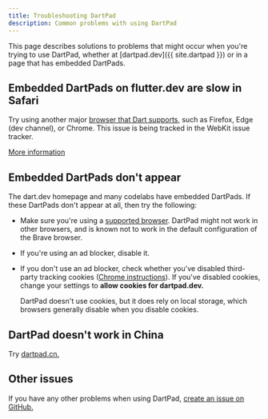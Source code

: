 ```yaml
---
title: Troubleshooting DartPad
description: Common problems with using DartPad
---
```


This page describes solutions to problems that might occur when
you're trying to use DartPad, whether at [dartpad.dev]({{ site.dartpad }})
or in a page that has embedded DartPads.

## Embedded DartPads on flutter.dev are slow in Safari

Try using another major [browser that Dart supports][browser], such as Firefox,
Edge (dev channel), or Chrome. 
This issue is being tracked in the WebKit issue tracker.

[More information](https://github.com/dart-lang/dart-pad/issues/1108)

[browser]: /faq#q-what-browsers-do-you-support-as-javascript-compilation-targets


## Embedded DartPads don't appear

The dart.dev homepage and many codelabs have embedded DartPads.
If these DartPads don't appear at all,
then try the following:

* Make sure you're using a [supported browser][browser].
  DartPad might not work in other browsers, and is known not to work in
  the default configuration of the Brave browser.

* If you're using an ad blocker, disable it.

* If you don't use an ad blocker, check whether you've disabled third-party
  tracking cookies ([Chrome instructions][chrome-cookies]).
  If you've disabled cookies, change your settings to
  **allow cookies for dartpad.dev.**

  DartPad doesn't use cookies, but it does rely on local storage,
  which browsers generally disable when you disable cookies.

## DartPad doesn't work in China
  
Try [dartpad.cn.](https://dartpad.cn)

## Other issues

If you have any other problems when using DartPad,
[create an issue on GitHub.][new-issue]

[chrome-cookies]: https://support.google.com/chrome/answer/95647
[new-issue]: https://github.com/dart-lang/dart-pad/issues/new
